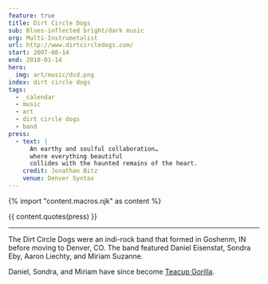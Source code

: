 ```yaml
---
feature: true
title: Dirt Circle Dogs
sub: Blues-inflected bright/dark music
org: Multi-Instrumetalist
url: http://www.dirtcircledogs.com/
start: 2007-08-14
end: 2010-01-14
hero:
  img: art/music/dcd.png
index: dirt circle dogs
tags:
  - _calendar
  - music
  - art
  - dirt circle dogs
  - band
press:
  - text: |
      An earthy and soulful collaboration…
      where everything beautiful
      collides with the haunted remains of the heart.
    credit: Jonathan Bitz
    venue: Denver Syntax
---
```


{% import "content.macros.njk" as content %}

{{ content.quotes(press) }}

------

The Dirt Circle Dogs were an indi-rock band
that formed in Goshenm, IN
before moving to Denver, CO.
The band featured Daniel Eisenstat,
Sondra Eby,
Aaron Liechty,
and Miriam Suzanne.

Daniel, Sondra, and Miriam have since become
[Teacup Gorilla](../teacup-gorilla/).

